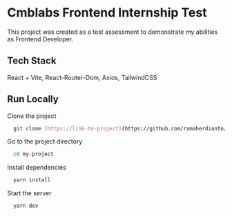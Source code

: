 
# Cmblabs Frontend Internship Test

This project was created as a test assessment to demonstrate my abilities as Frontend Developer.


## Tech Stack

React + Vite, React-Router-Dom, Axios, TailwindCSS


## Run Locally

Clone the project

```bash
  git clone [https://link-to-project](https://github.com/ramaherdianto/cmlabs-frontend-internship-test.git)
```

Go to the project directory

```bash
  cd my-project
```

Install dependencies

```bash
  yarn install
```

Start the server

```bash
  yarn dev
```

